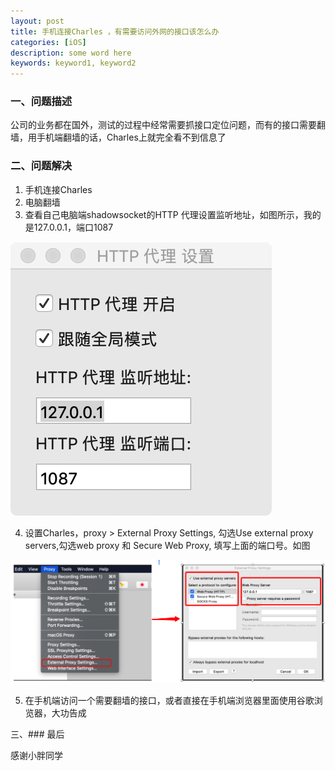 ```yaml
---
layout: post
title: 手机连接Charles ，有需要访问外网的接口该怎么办
categories: [iOS]
description: some word here
keywords: keyword1, keyword2
---
```


### 一、问题描述

公司的业务都在国外，测试的过程中经常需要抓接口定位问题，而有的接口需要翻墙，用手机端翻墙的话，Charles上就完全看不到信息了

### 二、问题解决

1. 手机连接Charles
2. 电脑翻墙
3. 查看自己电脑端shadowsocket的HTTP 代理设置监听地址，如图所示，我的是127.0.0.1，端口1087

![](/images/2020-06-04-2.png)

4. 设置Charles，proxy > External Proxy Settings, 勾选Use external proxy servers,勾选web proxy 和 Secure Web Proxy, 填写上面的端口号。如图

![](/images/2020-06-04-1.png)

5. 在手机端访问一个需要翻墙的接口，或者直接在手机端浏览器里面使用谷歌浏览器，大功告成

三、### 最后

感谢小胖同学




